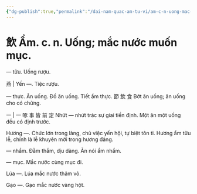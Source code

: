 ```yaml
---
{"dg-publish":true,"permalink":"/dai-nam-quac-am-tu-vi/am-c-n-uong-mac-nuoc-muon-muc/","tags":["âm-tự-vị"],"created":"2025-08-15T14:51:58.197+07:00"}
---
```


# 飲 Ẩm. c. n. Uống; mắc nước muốn mục.

― tữu. Uống rượu.

燕 | Yến —. Tiệc rượu.

— thực. Ăn uống. Đồ ăn uống. Tiết ẩm thực. 節 飲 食 Bớt ăn uống; ăn uống cho có chừng.

一 | 一 啄 事 皆 前 定 Nhứt — nhứt trác sự giai tiền định. Một ăn một uống đều có định trước.

Hương —. Chức lớn trong làng, chủ việc yến hội, tự biệt tôn ti. Hương ẩm tữu lễ, chính là lễ khuyên mời trong hương đảng.

— nhẩm. Đằm thắm, dịu dàng. Ăn nói ẩm nhẩm.

— mục. Mắc nước cùng mục đi.

Lúa —. Lúa mắc nước thâm vỏ.

Gạo —. Gạo mắc nước vàng hột.